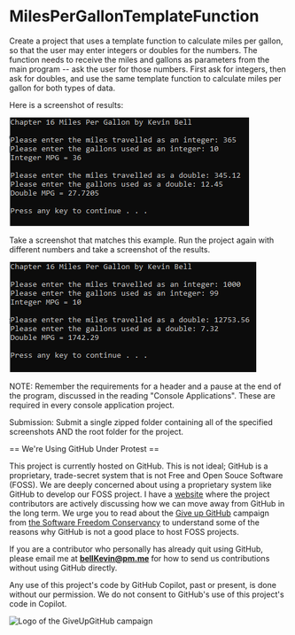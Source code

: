 # MilesPerGallonTemplateFunction

Create a project that uses a template function to calculate miles per gallon, so that the user may enter integers or doubles for the numbers. The function needs to receive the miles and gallons as parameters from the main program -- ask the user for those numbers. First ask for integers, then ask for doubles, and use the same template function to calculate miles per gallon for both types of data.

Here is a screenshot of results:

![Ch 16 MPG](https://github.com/bell-kevin/MilesPerGallonTemplateFunction/blob/main/MPGtemplateFunction/templateMPG.PNG)

Take a screenshot that matches this example. Run the project again with different numbers and take a screenshot of the results.

 ![p](https://github.com/bell-kevin/MilesPerGallonTemplateFunction/blob/main/MPGtemplateFunction/templateMPG2.PNG)

NOTE: Remember the requirements for a header and a pause at the end of the program, discussed in the reading "Console Applications". These are required in every console application project.

Submission: Submit a single zipped folder containing all of the specified screenshots AND the root folder for the project.

== We're Using GitHub Under Protest ==

This project is currently hosted on GitHub.  This is not ideal; GitHub is a
proprietary, trade-secret system that is not Free and Open Souce Software
(FOSS).  We are deeply concerned about using a proprietary system like GitHub
to develop our FOSS project. I have a [website](https://bellKevin.me) where the
project contributors are actively discussing how we can move away from GitHub
in the long term.  We urge you to read about the [Give up GitHub](https://GiveUpGitHub.org) campaign 
from [the Software Freedom Conservancy](https://sfconservancy.org) to understand some of the reasons why GitHub is not 
a good place to host FOSS projects.

If you are a contributor who personally has already quit using GitHub, please
email me at **bellKevin@pm.me** for how to send us contributions without
using GitHub directly.

Any use of this project's code by GitHub Copilot, past or present, is done
without our permission.  We do not consent to GitHub's use of this project's
code in Copilot.

![Logo of the GiveUpGitHub campaign](https://sfconservancy.org/img/GiveUpGitHub.png)
